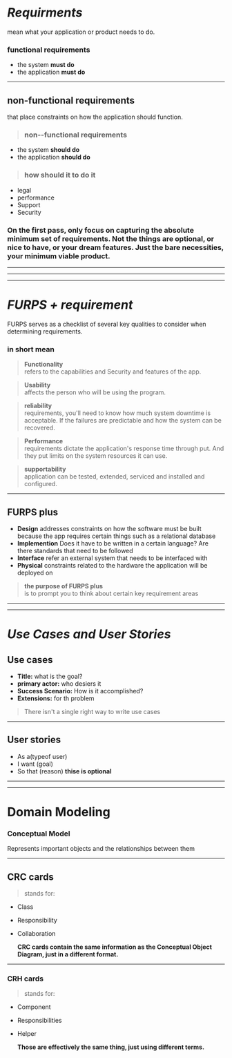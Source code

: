 # ***Requirments***
mean what your application or product needs to do.  
  
### **functional requirements** 
* the system **must do**
* the application **must do**
___
## non-functional requirements
 that place constraints on how the application should function.  
 >### non--functional requirements  
* the system **should do**
* the application **should do**  

>###  **how should it to do it**
* legal
* performance
* Support
* Security   
 ### **On the first pass, only focus on capturing the absolute minimum set of requirements. Not the things are optional, or nice to have, or your dream features. Just the bare necessities, your minimum viable product.**

 ____
 ____
 ____
 # ***FURPS + requirement*** 
   FURPS serves as a checklist of several key qualities to consider when determining requirements.  
  ### **in short mean**  
    
 
  > **Functionality**  
   refers to the capabilities and Security and features of the app. 
   
  > **Usability**  
    affects the person who will be using the program. 

 
  > **reliability**   
 requirements, you'll need to know how much system downtime is acceptable. If the failures are predictable and how the system can be recovered.  

 > **Performance**  
  requirements dictate the application's response time through put. And they put limits on the system resources it can use.  

> **supportability**  
   application can be tested, extended, serviced and installed and configured.
___
## FURPS plus 
* **Design** addresses constraints on how the software must be built because the app requires certain things such as a relational database
* **Implemention** Does it have to be written in a certain language? Are there standards that need to be followed
* **Interface** refer an external system that needs to be interfaced with
* **Physical** constraints related to the hardware the application will be deployed on

 >**the purpose of FURPS plus**   
 is to prompt you to think about certain key requirement areas
 ___
 ___
 # ***Use Cases and User Stories***   
 ## Use cases
 * **Title:** what is the goal?
 * **primary actor:** who desiers it  
 * **Success Scenario:** How is it accomplished?  
 * **Extensions:** for th problem  

 
 >There isn't a single right way to write use cases 
 ---

## User stories
* As a(typeof user)
* I want (goal)
* So that (reason) **thise is optional**
___
___
# Domain Modeling
### Conceptual Model
Represents important objects and the relationships between them
___
## CRC cards
>stands for:
* Class
* Responsibility 
* Collaboration  

  **CRC cards contain the same information as the Conceptual Object Diagram, just in a different format.**

---
### **CRH cards**
>stands for:
* Component
* Responsibilities 
* Helper   

  **Those are effectively the same thing, just using different terms.**
